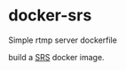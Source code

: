 # docker-srs
Simple rtmp server dockerfile

build a [SRS](https://github.com/ossrs/srs) docker image.
